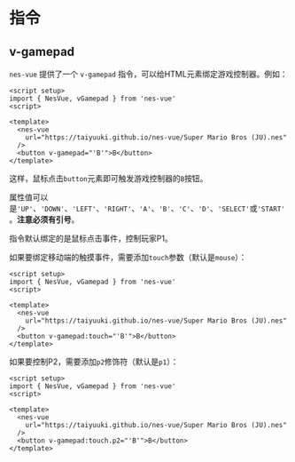 # 指令

## v-gamepad

`nes-vue` 提供了一个 `v-gamepad` 指令，可以给HTML元素绑定游戏控制器。例如：

```vue
<script setup>
import { NesVue, vGamepad } from 'nes-vue'
<script>

<template>
  <nes-vue
    url="https://taiyuuki.github.io/nes-vue/Super Mario Bros (JU).nes"
  />
  <button v-gamepad="'B'">B</button>
</template>
```

这样，鼠标点击`button`元素即可触发游戏控制器的`B`按钮。

属性值可以是`'UP'`、`'DOWN'`、`'LEFT'`、`'RIGHT'`、`'A'`、`'B'`、`'C'`、`'D'`、`'SELECT'`或`'START'`。**注意必须有引号**。

指令默认绑定的是鼠标点击事件，控制玩家P1。

如果要绑定移动端的触摸事件，需要添加`touch`参数（默认是`mouse`）：

```vue
<script setup>
import { NesVue, vGamepad } from 'nes-vue'
<script>

<template>
  <nes-vue
    url="https://taiyuuki.github.io/nes-vue/Super Mario Bros (JU).nes"
  />
  <button v-gamepad:touch="'B'">B</button>
</template>
```


如果要控制P2，需要添加`p2`修饰符（默认是`p1`）：

```vue
<script setup>
import { NesVue, vGamepad } from 'nes-vue'
<script>

<template>
  <nes-vue
    url="https://taiyuuki.github.io/nes-vue/Super Mario Bros (JU).nes"
  />
  <button v-gamepad:touch.p2="'B'">B</button>
</template>
```